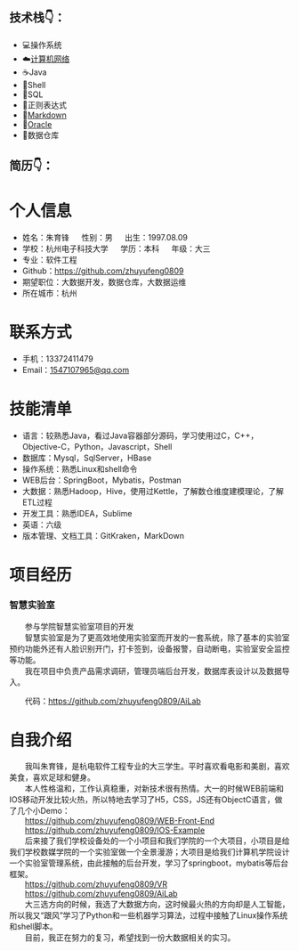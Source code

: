 技术栈👇：  
----

* 💻操作系统
* ☁️[计算机网络](计算机网络/计算机网络.md)
* ☕️Java
* 🍔Shell
* 🔦SQL
* 🔧正则表达式
* 📒[Markdown](http://www.markdown.cn/)
* 💾[Oracle](Oracle/Oracle.md)
* 🍉数据仓库

简历👇：
---

# 个人信息

 - 姓名：朱育锋 &emsp; 性别：男 &emsp; 出生：1997.08.09 
 - 学校：杭州电子科技大学 &emsp; 学历：本科 &emsp; 年级：大三
 - 专业：软件工程
 - Github：https://github.com/zhuyufeng0809
 - 期望职位：大数据开发，数据仓库，大数据运维
 - 所在城市：杭州

# 联系方式

- 手机：13372411479
- Email：1547107965@qq.com
    
# 技能清单
- 语言：较熟悉Java，看过Java容器部分源码，学习使用过C，C++，Objective-C，Python，Javascript，Shell
- 数据库：Mysql，SqlServer，HBase
- 操作系统：熟悉Linux和shell命令
- WEB后台：SpringBoot，Mybatis，Postman
- 大数据：熟悉Hadoop，Hive，使用过Kettle，了解数仓维度建模理论，了解ETL过程
- 开发工具：熟悉IDEA，Sublime
- 英语：六级
- 版本管理、文档工具：GitKraken，MarkDown

# 项目经历

### 智慧实验室

   &emsp;&emsp;参与学院智慧实验室项目的开发    
   &emsp;&emsp;智慧实验室是为了更高效地使用实验室而开发的一套系统，除了基本的实验室预约功能外还有人脸识别开门，打卡签到，设备报警，自动断电，实验室安全监控等功能。    
   &emsp;&emsp;我在项目中负责产品需求调研，管理员端后台开发，数据库表设计以及数据导入。

   &emsp;&emsp;代码：https://github.com/zhuyufeng0809/AiLab

# 自我介绍

   &emsp;&emsp;我叫朱育锋，是杭电软件工程专业的大三学生。平时喜欢看电影和美剧，喜欢美食，喜欢足球和健身。  
   &emsp;&emsp;本人性格温和，工作认真稳重，对新技术很有热情。大一的时候WEB前端和IOS移动开发比较火热，所以特地去学习了H5，CSS，JS还有ObjectC语言，做了几个小Demo：  
   &emsp;&emsp;https://github.com/zhuyufeng0809/WEB-Front-End  
   &emsp;&emsp;https://github.com/zhuyufeng0809/IOS-Example  
   &emsp;&emsp;后来接了我们学校设备处的一个小项目和我们学院的一个大项目，小项目是给我们学校数媒学院的一个实验室做一个全景漫游；大项目是给我们计算机学院设计一个实验室管理系统，由此接触的后台开发，学习了springboot，mybatis等后台框架。  
   &emsp;&emsp;https://github.com/zhuyufeng0809/VR  
   &emsp;&emsp;https://github.com/zhuyufeng0809/AiLab  
   &emsp;&emsp;大三选方向的时候，我选了大数据方向，这时候最火热的方向却是人工智能，所以我又“跟风”学习了Python和一些机器学习算法，过程中接触了Linux操作系统和shell脚本。  
   &emsp;&emsp;目前，我正在努力的复习，希望找到一份大数据相关的实习。

